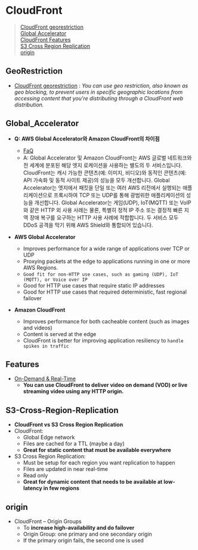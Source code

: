 # CloudFront
> [CloudFront georestriction](#GeoRestrictions)  
> [Global Accelerator](#Global_Accelerator)  
> [CloudFront Features](#Features)  
> [S3 Cross Region Replication](#S3-Cross-Region-Replication)  
> [origin](#origin)  

## GeoRestriction
- [CloudFront georestriction](https://docs.aws.amazon.com/AmazonCloudFront/latest/DeveloperGuide/georestrictions.html) : *You can use geo restriction, also known as geo blocking, to prevent users in specific geographic locations from accessing content that you're distributing through a CloudFront web distribution.*

## Global_Accelerator
- **Q: AWS Global Accelerator와 Amazon CloudFront의 차이점**
  - [FaQ](https://aws.amazon.com/ko/global-accelerator/faqs/)
  - A: Global Accelerator 및 Amazon CloudFront는 AWS 글로벌 네트워크와 전 세계에 분포된 해당 엣지 로케이션을 사용하는 별도의 두 서비스입니다. CloudFront는 캐시 가능한 콘텐츠(예: 이미지, 비디오)와 동적인 콘텐츠(예: API 가속화 및 동적 사이트 제공)의 성능을 모두 개선합니다. Global Accelerator는 엣지에서 패킷을 단일 또는 여러 AWS 리전에서 실행되는 애플리케이션으로 프록시하여 TCP 또는 UDP를 통해 광범위한 애플리케이션의 성능을 개선합니다. Global Accelerator는 게임(UDP), IoT(MQTT) 또는 VoIP와 같은 HTTP 외 사용 사례는 물론, 특별히 정적 IP 주소 또는 결정적 빠른 지역 장애 복구를 요구하는 HTTP 사용 사례에 적합합니다. 두 서비스 모두 DDoS 공격을 막기 위해 AWS Shield와 통합되어 있습니다.

- **AWS Global Accelerator** 
  - Improves performance for a wide range of applications over TCP or UDP
  - Proxying packets at the edge to applications running in one or more AWS Regions.
  - `Good fit for non-HTTP use cases, such as gaming (UDP), IoT (MQTT), or Voice over IP`
  - Good for HTTP use cases that require static IP addresses
  - Good for HTTP use cases that required deterministic, fast regional failover
- **Amazon CloudFront**
  - Improves performance for both cacheable content (such as images and videos)
  - Content is served at the edge
  - CloudFront is better for improving application resiliency to `handle spikes in traffic`

## Features
- [On-Demand & Real-Time](https://docs.aws.amazon.com/ko_kr/AmazonCloudFront/latest/DeveloperGuide/on-demand-streaming-video.html)
  - **You can use CloudFront to deliver video on demand (VOD) or live streaming video using any HTTP origin.** 

## S3-Cross-Region-Replication
- **CloudFront vs S3 Cross Region Replication**
- CloudFront:
  - Global Edge network
  - Files are cached for a TTL (maybe a day)
  - **Great for static content that must be available everywhere**
- S3 Cross Region Replication:
  - Must be setup for each region you want replication to happen
  - Files are updated in near real-time
  - Read only
  - **Great for dynamic content that needs to be available at low-latency in few regions**

## origin
- CloudFront – Origin Groups
  - To **increase high-availability and do failover**
  - Origin Group: one primary and one secondary origin
  - If the primary origin fails, the second one is used
  